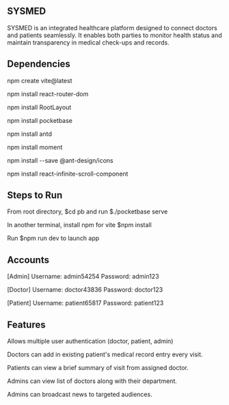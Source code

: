 <h2>SYSMED</h2>
SYSMED is an integrated healthcare platform designed to connect doctors and patients seamlessly. It enables both parties to monitor health status and maintain transparency in medical check-ups and records.

<h2>Dependencies</h2>
<p>npm create vite@latest</p>
<p>npm install react-router-dom</p>
<p>npm install RootLayout</p>
<p>npm install pocketbase</p>
<p>npm install antd</p>
<p>npm install moment</p>
<p>npm install --save @ant-design/icons</p>
<p>npm install react-infinite-scroll-component</p>


<h2>Steps to Run</h2>
<p>From root directory, $cd pb and run $./pocketbase serve </p>
<p>In another terminal, install npm for vite $npm install </p>
<p>Run $npm run dev to launch app </p>

<h2>Accounts</h2>
<p>[Admin] Username: admin54254 Password: admin123</p>
<p>[Doctor] Username: doctor43836 Password: doctor123</p>
<p>[Patient] Username: patient65817 Password: patient123</p>

<h2>Features</h2>
<p>Allows multiple user authentication (doctor, patient, admin)</p>
<p>Doctors can add in existing patient's medical record entry every visit.</p>
<p>Patients can view a brief summary of visit from assigned doctor.</p>
<p>Admins can view list of doctors along with their department.</p>
<p>Admins can broadcast news to targeted audiences.</p>

